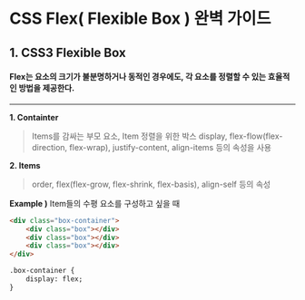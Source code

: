 # CSS Flex( Flexible Box ) 완벽 가이드


## 1. CSS3 Flexible Box
#### Flex는 요소의 크기가 불분명하거나 동적인 경우에도, 각 요소를 정렬할 수 있는 효율적인 방법을 제공한다.
___
__1. Containter__
> Items를 감싸는 부모 요소, Item 정렬을 위한 박스 
> display, flex-flow(flex-direction, flex-wrap), justify-content, align-items 등의 속성을 사용

__2. Items__
> order, flex(flex-grow, flex-shrink, flex-basis), align-self 등의 속성

__Example )__ Item들의 수평 요소를 구성하고 싶을 때

```HTML
<div class="box-container">
    <div class="box"></div>
    <div class="box"></div>
    <div class="box"></div>
</div>

.box-container {
    display: flex;
}
```

